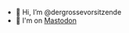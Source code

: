 - 👋 Hi, I’m @dergrossevorsitzende
- 🤔 I'm on <a rel="me" href="https://troet.cafe/@chairman">Mastodon</a>

<!---
- 👀 I’m interested in ...
- 🌱 I’m currently learning ...
- 💞️ I’m looking to collaborate on ...
- 📫 How to reach me ...
--->
<!---
dergrossevorsitzende/dergrossevorsitzende is a ✨ special ✨ repository because its `README.md` (this file) appears on your GitHub profile.
You can click the Preview link to take a look at your changes.
--->
